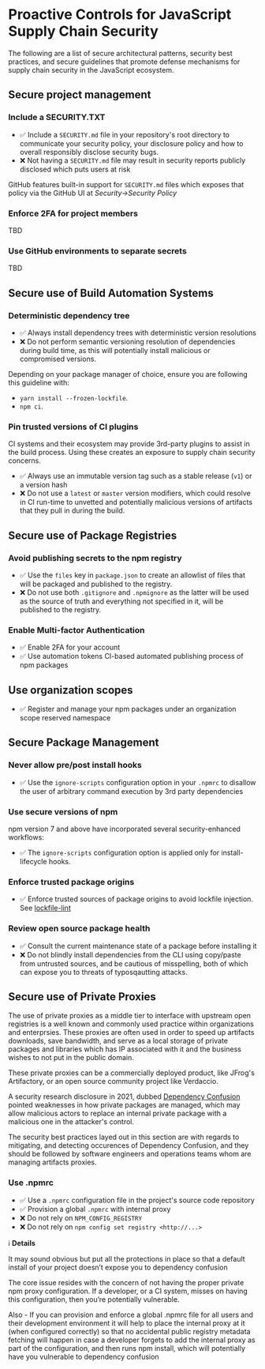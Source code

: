 # Proactive Controls for JavaScript Supply Chain Security

The following are a list of secure architectural patterns, security best practices, and secure guidelines that promote defense mechanisms for supply chain security in the JavaScript ecosystem.

## Secure project management

### Include a SECURITY.TXT

- ✅ Include a `SECURITY.md` file in your repository's root directory to communicate your security policy, your disclosure policy and how to overall responsibly disclose security bugs.
- ❌ Not having a `SECURITY.md` file may result in security reports publicly disclosed which puts users at risk

GitHub features built-in support for `SECURITY.md` files which exposes that policy via the GitHub UI at _Security->Security Policy_

### Enforce 2FA for project members

TBD 

### Use GitHub environments to separate secrets

TBD

## Secure use of Build Automation Systems

### Deterministic dependency tree

- ✅ Always install dependency trees with deterministic version resolutions
- ❌ Do not perform semantic versioning resolution of dependencies during build time, as this will potentially install malicious or compromised versions.

Depending on your package manager of choice, ensure you are following this guideline with:
* `yarn install --frozen-lockfile`.
* `npm ci`.

### Pin trusted versions of CI plugins

CI systems and their ecosystem may provide 3rd-party plugins to assist in the build process. Using these creates an exposure to supply chain security concerns.

- ✅ Always use an immutable version tag such as a stable release (`v1`) or a version hash 
- ❌ Do not use a `latest` or `master` version modifiers, which could resolve in CI run-time to unvetted and potentially malicious versions of artifacts that they pull in during the build.

## Secure use of Package Registries

### Avoid publishing secrets to the npm registry

- ✅ Use the `files` key in `package.json` to create an allowlist of files that will be packaged and published to the registry.
- ❌ Do not use both `.gitignore` and `.npmignore` as the latter will be used as the source of truth and everything not specified in it, will be published to the registry.

### Enable Multi-factor Authentication 

- ✅ Enable 2FA for your account
- ✅ Use automation tokens CI-based automated publishing process of npm packages

## Use organization scopes

- ✅ Register and manage your npm packages under an organization scope reserved namespace

## Secure Package Management

### Never allow pre/post install hooks

- ✅ Use the `ignore-scripts` configuration option in your `.npmrc` to disallow the user of arbitrary command execution by 3rd party dependencies

### Use secure versions of npm

npm version 7 and above have incorporated several security-enhanced workflows:

- ✅ The `ignore-scripts` configuration option is applied only for install-lifecycle hooks.

### Enforce trusted package origins

- ✅ Enforce trusted sources of package origins to avoid lockfile injection. See [lockfile-lint](https://github.com/lirantal/lockfile-lint)


### Review open source package health

- ✅ Consult the current maintenance state of a package before installing it
- ❌ Do not blindly install dependencies from the CLI using copy/paste from untrusted sources, and be cautious of misspelling, both of which can expose you to threats of typosqautting attacks.

## Secure use of Private Proxies

The use of private proxies as a middle tier to interface with upstream open registries
is a well known and commonly used practice within organizations and enterprsies. These proxies
are often used in order to speed up artifacts downloads, save bandwidth, and serve as a local
storage of private packages and libraries which has IP associated with it and the business
wishes to not put in the public domain.

These private proxies can be a commercially deployed product, like JFrog's Artifactory, or an
open source community project like Verdaccio.

A security research disclosure in 2021, dubbed [Dependency Confusion](https://medium.com/@alex.birsan/dependency-confusion-4a5d60fec610)
pointed weaknesses in how private packages are managed, which may allow malicious actors to
replace an internal private package with a malicious one in the attacker's control.

The security best practices layed out in this section are with regards to mitigating, and detecting
occurences of Dependency Confusion, and they should be followed by software engineers and operations
teams whom are managing artifacts proxies.

### Use .npmrc


- ✅ Use a `.npmrc` configuration file in the project's source code repository
- ✅ Provision a global `.npmrc` with internal proxy
- ❌ Do not rely on `NPM_CONFIG_REGISTRY`
- ❌ Do not rely on `npm config set registry <http://...>`

ℹ️ **Details**

It may sound obvious but put all the protections in place
so that a default install of your project doesn’t expose you to dependency confusion

The core issue resides with the concern of not having the proper private npm proxy configuration.
If a developer, or a CI system, misses on having this configuration, then you’re potentially vulnerable.

Also - 
If you can provision and enforce a global .npmrc file for all users and their development environment it will
help to place the internal proxy at it (when configured correctly) so that no accidental public registry metadata fetching will happen
in case a developer forgets to add the internal proxy as part of the configuration, and then runs npm install, which will potentially
have you vulnerable to dependency confusion

